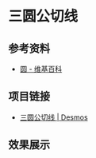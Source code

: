 # 三圆公切线

## 参考资料

- [圆 - 维基百科](https://zh.wikipedia.org/wiki/圆)

## 项目链接

- [三圆公切线 | Desmos](https://www.desmos.com/geometry/8679c2f382)

## 效果展示

<IframeWindow url="https://www.desmos.com/geometry/8679c2f382" />
